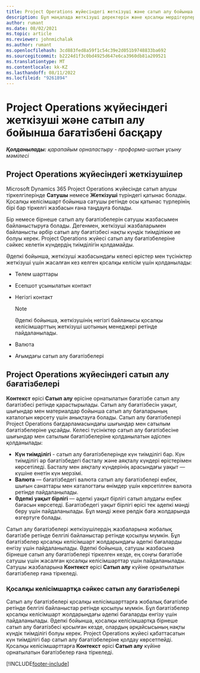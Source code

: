 ```yaml
---
title: Project Operations жүйесіндегі жеткізуші және сатып алу бойынша бағатізбені басқару
description: Бұл мақалада жеткізуші деректерін және қосалқы мердігерлердің сатып алу бағасы тізімдерін жасауға және қолдауға көмектесетін ақпарат берілген.
author: rumant
ms.date: 08/02/2021
ms.topic: article
ms.reviewer: johnmichalak
ms.author: rumant
ms.openlocfilehash: 3cd883fed8a59f1c54c39e2d051b9748833ba692
ms.sourcegitcommit: b2224d1f3c0bd4925d647e6ca3960db81a209521
ms.translationtype: MT
ms.contentlocale: kk-KZ
ms.lasthandoff: 08/11/2022
ms.locfileid: "9261894"
---
```

# <a name="vendor-and-purchase-price-list-management-in-project-operations"></a>Project Operations жүйесіндегі жеткізуші және сатып алу бойынша бағатізбені басқару


_**Қолданылады:** қарапайым орналастыру - проформа-шотын ұсыну мәмілесі_

## <a name="vendors-in-project-operations"></a>Project Operations жүйесіндегі жеткізушілер

Microsoft Dynamics 365 Project Operations жүйесінде сатып алушы тіркелгілерінде **Сатушы** немесе **Жеткізуші** түріндегі қатынас болады. Қосалқы келісімшарт бойынша сатушы ретінде осы қатынас түрлерінің бірі бар тіркелгі жазбасын ғана таңдауға болады.

Бір немесе бірнеше сатып алу бағатізбелерін сатушы жазбасымен байланыстыруға болады. Дегенмен, жеткізуші жазбаларымен байланысты әрбір сатып алу бағатізбесі нақты күндік тиімділікке ие болуы керек. Project Operations жүйесі сатып алу бағатізбелеріне сәйкес келетін күндердің тиімділігін қолдамайды.

Әдепкі бойынша, жеткізуші жазбасындағы келесі өрістер мен түсініктер жеткізуші үшін жасалған кез келген қосалқы келісім үшін қолданылады:

- Төлем шарттары
- Есепшот ұсынылатын контакт
- Негізгі контакт

    > [!NOTE]
    > Әдепкі бойынша, жеткізушінің негізгі байланысы қосалқы келісімшарттың жеткізуші шотының менеджері ретінде пайдаланылады.

- Валюта
- Ағымдағы сатып алу бағатізбелері

## <a name="purchase-price-lists-in-project-operations"></a>Project Operations жүйесіндегі сатып алу бағатізбелері

**Контекст** өрісі **Сатып алу** өрісіне орнатылатын бағатізбе сатып алу бағатізбесі ретінде қарастырылады. Сатып алу бағатізбесін уақыт, шығындар мен материалдар бойынша сатып алу бағаларының каталогын көрсету үшін анықтауға болады. Сатып алу бағатізбелері Project Operations бағдарламасындағы шығындар мен сатылым бағатізбелеріне ұқсайды. Келесі түсініктер сатып алу бағатізбесіне шығындар мен сатылым бағатізбелеріне қолданылатын әдіспен қолданылады:

- **Күн тиімділігі** - сатып алу бағатізбелерінде күн тиімділігі бар. Күн тиімділігі әр бағатізбедегі басталу және аяқталу күндері өрістерімен көрсетіледі. Басталу мен аяқталу күндерінің арасындағы уақыт — күшіне енетін күн мерзімі.
- **Валюта** — бағатізбедегі валюта сатып алу бағатізбелері еңбек, шығын санаттары мен каталогтағы өнімдер үшін көрсетілген валюта ретінде пайдаланылады.
- **Әдепкі уақыт бірлігі** — әдепкі уақыт бірлігі сатып алудағы еңбек бағасын көрсетеді. Бағатізбедегі уақыт бірлігі өрісі тек әдепкі мәнді беру үшін пайдаланылады. Бұл мәнді жеке рөлдік баға жолдарында өзгертуге болады.

Сатып алу бағатізбелері жеткізушілердің жазбаларына жобалық бағатізбе ретінде белгілі байланыстар ретінде қосылуы мүмкін. Бұл бағатізбелер қосалқы келісімшарт жолдарындағы әдепкі бағаларды енгізу үшін пайдаланылады. Әдепкі бойынша, сатушы жазбасына бірнеше сатып алу бағатізбелері тіркелген кезде, ең соңғы бағатізбе сатушы үшін жасалған қосалқы келісімшарттар үшін пайдаланылады. Сатушы жазбаларына **Контекст** өрісі **Сатып алу** күйіне орнатылатын бағатізбелер ғана тіркеледі.

### <a name="subcontract-specific-purchase-price-lists"></a>Қосалқы келісімшартқа сәйкес сатып алу бағатізбелері

Сатып алу бағатізбелері қосалқы келісімшарттарға жобалық бағатізбе ретінде белгілі байланыстар ретінде қосылуы мүмкін. Бұл бағатізбелер қосалқы келісімшарт жолдарындағы әдепкі бағаларды енгізу үшін пайдаланылады. Әдепкі бойынша, қосалқы келісімшартқа бірнеше сатып алу бағатізбесі қосылған кезде, олардың әрқайсысының нақты күндік тиімділігі болуы керек. Project Operations жүйесі қабаттасатын күн тиімділігі бар сатып алу бағатізбелеріне қолдау көрсетпейді. Қосалқы келісімшарттарға **Контекст** өрісі **Сатып алу** күйіне орнатылатын бағатізбелер ғана тіркеледі.

[!INCLUDE[footer-include](../../includes/footer-banner.md)]

